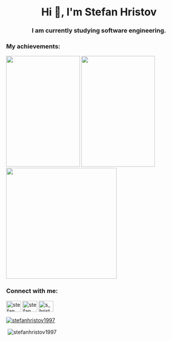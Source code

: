 <h1 align="center">Hi 👋, I'm Stefan Hristov</h1>
<h3 align="center">I am currently studying software engineering.</h3>

### Мy achievements:

<img src = "https://github.com/StefanHristov1997/Java_Advanced_Course/assets/133797718/c13421c3-a433-409f-845c-ca7f0d3e30fb)" width="200" height="300" /> 
<img src="https://github.com/StefanHristov1997/StefanHristov1997/assets/133797718/3de9447f-c3e5-47a5-964d-9c492b9d4a5c" width="200" height="300" />
<img src = "https://github.com/StefanHristov1997/Programming_In_Basics_Course/assets/133797718/6b3b5f3f-ee4a-41d8-8ca4-48adfa47b84a" weidth = "200" height = "300" />
                                                                                                                                                
<h3 align="left">Connect with me:</h3>
<p align="left">
<a href="https://www.linkedin.com/in/stefan-hristov-5a2a36299" target="blank"><img align="center" src="https://raw.githubusercontent.com/rahuldkjain/github-profile-readme-generator/master/src/images/icons/Social/linked-in-alt.svg" alt="stefan hristov" height="30" width="40" /></a>
<a href="https://www.facebook.com/stefan.hristov.336?sk=wall&notif_id=1670657194203488&notif_t=wall&ref=notif" target="blank"><img align="center" src="https://raw.githubusercontent.com/rahuldkjain/github-profile-readme-generator/master/src/images/icons/Social/facebook.svg" alt="stefan hristov" height="30" width="40" /></a>
<a href="https://instagram.com/s_hristov_" target="blank"><img align="center" src="https://raw.githubusercontent.com/rahuldkjain/github-profile-readme-generator/master/src/images/icons/Social/instagram.svg" alt="s_hristov_" height="30" width="40" /></a>
</p>

<p align="left"> <a href="https://github.com/ryo-ma/github-profile-trophy"><img src="https://github-profile-trophy.vercel.app/?username=stefanhristov1997" alt="stefanhristov1997" /></a> </p>
<p>&nbsp;<img align="center" src="https://github-readme-stats.vercel.app/api?username=stefanhristov1997&show_icons=true&locale=en" alt="stefanhristov1997" /></p>
